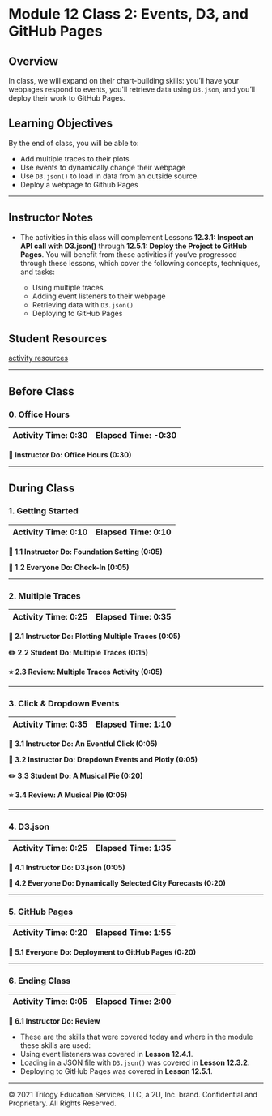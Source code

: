 # Module 12 Class 2: Events, D3, and GitHub Pages

## Overview

In class, we will expand on their chart-building skills: you’ll have your webpages respond to events, you'll retrieve data using `D3.json`, and you’ll deploy their work to GitHub Pages.

## Learning Objectives

By the end of class, you will be able to:

* Add multiple traces to their plots
* Use events to dynamically change their webpage
* Use `D3.json()` to load in data from an outside source.
* Deploy a webpage to Github Pages

- - -

## Instructor Notes

* The activities in this class will complement Lessons **12.3.1: Inspect an API call with D3.json()** through **12.5.1: Deploy the Project to GitHub Pages**.  You will benefit from these activities if you‘ve progressed through these lessons, which cover the following concepts, techniques, and tasks:

   * Using multiple traces
   * Adding event listeners to their webpage
   * Retrieving data with `D3.json()`
   * Deploying to GitHub Pages

## Student Resources

[activity resources](https://2u-data-curriculum-team.s3.amazonaws.com/data-viz-online-lesson-plans/12-Lessons/12-2-Student_Resources.zip)


- - -

## Before Class

### 0. Office Hours

| Activity Time: 0:30       |  Elapsed Time:     -0:30  |
|---------------------------|---------------------------|

<strong>📣  Instructor Do: Office Hours (0:30)</strong>

- - -

## During Class

### 1. Getting Started

| Activity Time:       0:10 |  Elapsed Time:      0:10  |
|---------------------------|---------------------------|

<strong>📣 1.1 Instructor Do: Foundation Setting (0:05)</strong>

<strong>🎉 1.2 Everyone Do: Check-In (0:05)</strong>

- - -

### 2. Multiple Traces

| Activity Time:       0:25 |  Elapsed Time:      0:35  |
|---------------------------|---------------------------|

<strong>📣 2.1 Instructor Do: Plotting Multiple Traces (0:05)</strong>

<strong>✏️ 2.2 Student Do: Multiple Traces (0:15)</strong>

<strong>⭐ 2.3 Review: Multiple Traces Activity (0:05)</strong>

- - -

### 3. Click & Dropdown Events

| Activity Time:       0:35 |  Elapsed Time:      1:10  |
|---------------------------|---------------------------|

<strong>🎉 3.1 Instructor Do: An Eventful Click (0:05)</strong>

<strong>📣 3.2 Instructor Do: Dropdown Events and Plotly (0:05)</strong>

<strong>✏️ 3.3 Student Do: A Musical Pie (0:20)</strong>

<strong>⭐ 3.4 Review: A Musical Pie (0:05)</strong>

- - -

### 4. D3.json

| Activity Time:       0:25 |  Elapsed Time:      1:35  |
|---------------------------|---------------------------|

<strong>📣 4.1 Instructor Do: D3.json (0:05)</strong>

<strong> 🎉 4.2 Everyone Do: Dynamically Selected City Forecasts (0:20)</strong>

- - -

### 5. GitHub Pages

| Activity Time:       0:20 |  Elapsed Time:      1:55  |
|---------------------------|---------------------------|

<strong>📣 5.1 Everyone Do: Deployment to GitHub Pages (0:20)</strong>

- - -

### 6. Ending Class

| Activity Time:       0:05 |  Elapsed Time:      2:00  |
|---------------------------|---------------------------|

<strong>📣  6.1 Instructor Do: Review </strong>

* These are the skills that were covered today and where in the module these skills are used:
 * Using event listeners was covered in **Lesson 12.4.1**.
 * Loading in a JSON file with `D3.json()` was covered in **Lesson 12.3.2**.
 * Deploying to GitHub Pages was covered in **Lesson 12.5.1**.

---

© 2021 Trilogy Education Services, LLC, a 2U, Inc. brand.  Confidential and Proprietary.  All Rights Reserved.

